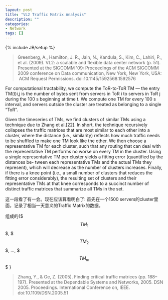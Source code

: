 ```yaml
---
layout: post
title: "VL2 Traffic Matrix Analysis"
description: ""
categories: 
- Network
tags: []
---
```

{% include JB/setup %}

> Greenberg, A., Hamilton, J. R., Jain, N., Kandula, S., Kim, C., Lahiri, P., et al. (2009). VL2: a scalable and flexible data center network (p. 51). Presented at the SIGCOMM '09: Proceedings of the ACM SIGCOMM 2009 conference on Data communication, New York, New York, USA:  ACM  Request Permissions. doi:10.1145/1592568.1592576


For computational tractability, we compute the ToR-to-ToR TM — the entry TM(t)i,j is the number of bytes sent from servers in ToR i to servers in ToR j during the 100 s beginning at time t. We compute one TM for every 100 s interval, and servers outside the cluster are treated as belonging to a single “ToR”.
Given the timeseries of TMs, we find clusters of similar TMs using a technique due to Zhang et al.[22]. In short, the technique recursively collapses the traffic matrices that are most similar to each other into a cluster, where the distance (i.e., similarity) reflects how much traffic needs to be shuffled to make one TM look like the other. We then choose a representative TM for each cluster, such that any routing that can deal with the representative TM performs no worse on every TM in the cluster. Using a single representative TM per cluster yields a fitting error (quantified by the distances be- tween each representative TMs and the actual TMs they represent), which will decrease as the number of clusters increases. Finally, if there is a knee point (i.e., a small number of clusters that reduces the fitting error considerably), the resulting set of clusters and their representative TMs at that knee corresponds to a succinct number of distinct traffic matrices that summarize all TMs in the set.

这一段看了有一会。现在应该算看明白了: 首先在一个1500 servers的cluster里面，记录了相当一天意义的Traffic Matrix的数据。

组成的{$$$TM_1$$$, $$$TM_2$$$, ..., $$$TM_m$$$ }> Zhang, Y., & Ge, Z. (2005). Finding critical traffic matrices (pp. 188–197). Presented at the Dependable Systems and Networks, 2005. DSN 2005. Proceedings. International Conference on, IEEE. doi:10.1109/DSN.2005.51